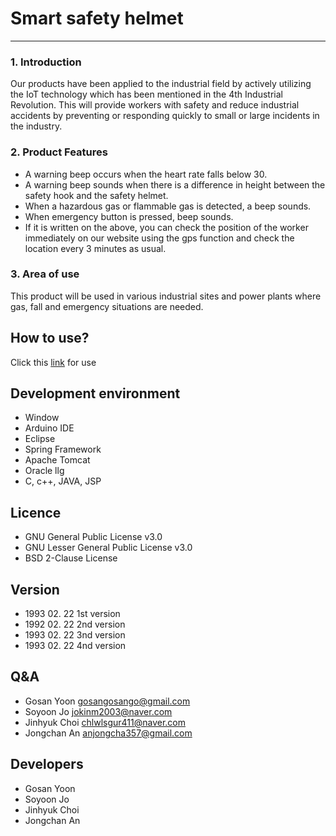 # Smart safety helmet
------
### 1. Introduction
Our products have been applied to the industrial field by actively utilizing the IoT technology which has been mentioned in the 4th Industrial Revolution. This will provide workers with safety and reduce industrial accidents by preventing or responding quickly to small or large incidents in the industry.
### 2. Product Features
* A warning beep occurs when the heart rate falls below 30.
* A warning beep sounds when there is a difference in height between the safety hook and the safety helmet.
* When a hazardous gas or flammable gas is detected, a beep sounds.
* When emergency button is pressed, beep sounds.
* If it is written on the above, you can check the position of the worker immediately on our website using the gps function and check the location every 3 minutes as usual.
### 3. Area of ​​use
This product will be used in various industrial sites and power plants where gas, fall and emergency situations are needed.
## How to use?
Click this [link](https://github.com/anjongchan/Safetyhelmet/wiki/How-to-use) for use
## Development environment
* Window
* Arduino IDE
* Eclipse
* Spring Framework
* Apache Tomcat
* Oracle llg
* C, c++, JAVA, JSP
## Licence
* GNU General Public License v3.0
* GNU Lesser General Public License v3.0
* BSD 2-Clause License
## Version
* 1993 02. 22 1st version
* 1992 02. 22 2nd version
* 1993 02. 22 3nd version
* 1993 02. 22 4nd version
## Q&A
* Gosan Yoon gosangosango@gmail.com
* Soyoon Jo jokinm2003@naver.com
* Jinhyuk Choi chlwlsgur411@naver.com
* Jongchan An anjongcha357@gmail.com
## Developers
* Gosan Yoon
* Soyoon Jo
* Jinhyuk Choi
* Jongchan An

